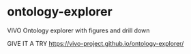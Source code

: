 # ontology-explorer
VIVO Ontology explorer with figures and drill down

GIVE IT A TRY
https://vivo-project.github.io/ontology-explorer/
